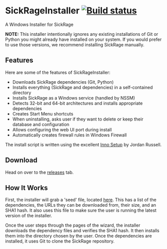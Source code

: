 SickRageInstaller [![Build status](https://ci.appveyor.com/api/projects/status/yub1d59qlfub8uvb/branch/master?svg=true)](https://ci.appveyor.com/project/sharkykh/sickrageinstaller/branch/master)
=========
A Windows Installer for SickRage

**NOTE:** This installer intentionally ignores any existing installations of Git or Python you might already have installed on your system. If you would prefer to use those versions, we recommend installing SickRage manually.

Features
--------
Here are some of the features of SickRageInstaller:
- Downloads SickRage dependencies (Git, Python)
- Installs everything (SickRage and dependencies) in a self-contained directory
- Installs SickRage as a Windows service (handled by NSSM)
- Detects 32-bit and 64-bit architectures and installs appropriate dependencies
- Creates Start Menu shortcuts
- When uninstalling, asks user if they want to delete or keep their database and configuration
- Allows configuring the web UI port during install
- Automatically creates firewall rules in Windows Firewall

The install script is written using the excellent [Inno Setup](http://www.jrsoftware.org/isinfo.php) by Jordan Russell.

Download
--------
Head on over to the [releases](https://github.com/SickRage/SickRageInstaller/releases/latest) tab.

How It Works
------------
First, the installer will grab a 'seed' file, located [here](https://raw.github.com/SickRage/SickRageInstaller/master/seed.ini). This has a list of the dependencies, the URLs they can be downloaded from, their size, and an SHA1 hash. It also uses this file to make sure the user is running the latest version of the installer.

Once the user steps through the pages of the wizard, the installer downloads the dependency files and verifies the SHA1 hash. It then installs them into the directory chosen by the user. Once the dependencies are installed, it uses Git to clone the SickRage repository.
